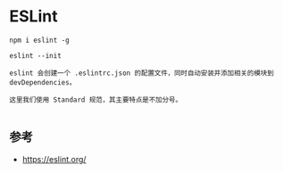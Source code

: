 # ESLint


```
npm i eslint -g

eslint --init

eslint 会创建一个 .eslintrc.json 的配置文件，同时自动安装并添加相关的模块到 devDependencies。

这里我们使用 Standard 规范，其主要特点是不加分号。


```


## 参考
- https://eslint.org/
